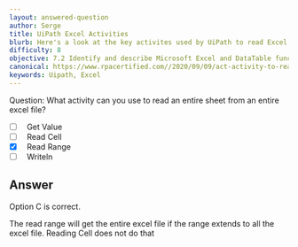 ```yaml
---
layout: answered-question
author: Serge
title: UiPath Excel Activities
blurb: Here's a look at the key activites used by UiPath to read Excel activities.
difficulty: 8
objective: 7.2 Identify and describe Microsoft Excel and DataTable functions, and how Excel activities are used for data manipulation
canonical: https://www.rpacertified.com//2020/09/09/act-activity-to-read-entire-sheet.html
keywords: Uipath, Excel
---
```




Question:  What activity can you use to read an entire sheet from an entire excel file?

 - [ ] &nbsp;  Get Value
 - [ ] &nbsp;  Read Cell
 - [X] &nbsp;  Read Range
 - [ ] &nbsp;  Writeln

## Answer

Option C is correct.

The read range will get the entire excel file if the range extends to all the excel file.  Reading Cell does not do that

